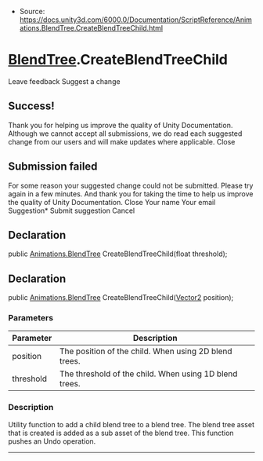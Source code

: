 * Source: https://docs.unity3d.com/6000.0/Documentation/ScriptReference/Animations.BlendTree.CreateBlendTreeChild.html

#  [BlendTree](https://docs.unity3d.com/6000.0/Documentation/ScriptReference/Animations.BlendTree.html).CreateBlendTreeChild
Leave feedback
Suggest a change
## Success!
Thank you for helping us improve the quality of Unity Documentation. Although we cannot accept all submissions, we do read each suggested change from our users and will make updates where applicable.
Close
## Submission failed
For some reason your suggested change could not be submitted. Please <a>try again</a> in a few minutes. And thank you for taking the time to help us improve the quality of Unity Documentation.
Close
Your name Your email Suggestion* Submit suggestion
Cancel
## Declaration
public [Animations.BlendTree](https://docs.unity3d.com/6000.0/Documentation/ScriptReference/Animations.BlendTree.html) CreateBlendTreeChild(float threshold); 
## Declaration
public [Animations.BlendTree](https://docs.unity3d.com/6000.0/Documentation/ScriptReference/Animations.BlendTree.html) CreateBlendTreeChild([Vector2](https://docs.unity3d.com/6000.0/Documentation/ScriptReference/Vector2.html) position); 
### Parameters
Parameter | Description  
---|---  
position | The position of the child. When using 2D blend trees.  
threshold | The threshold of the child. When using 1D blend trees.  
### Description
Utility function to add a child blend tree to a blend tree.
The blend tree asset that is created is added as a sub asset of the blend tree. This function pushes an Undo operation.
* * *
